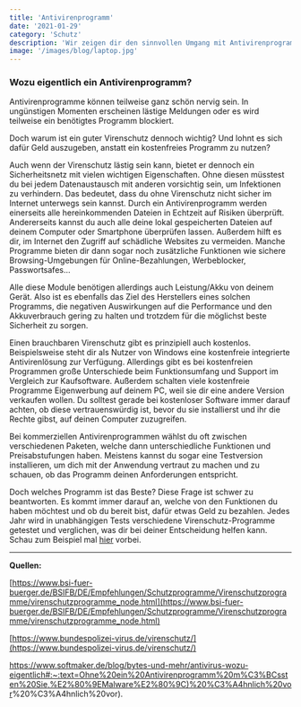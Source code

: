 ```yaml
---
title: 'Antivirenprogramm'
date: '2021-01-29'
category: 'Schutz'
description: 'Wir zeigen dir den sinnvollen Umgang mit Antivirenprogrammen.'
image: '/images/blog/laptop.jpg'
---
```


### **Wozu eigentlich ein Antivirenprogramm?**

Antivirenprogramme können teilweise ganz schön nervig sein. In ungünstigen Momenten erscheinen lästige Meldungen oder es wird teilweise ein benötigtes Programm blockiert.

Doch warum ist ein guter Virenschutz dennoch wichtig? Und lohnt es sich dafür Geld auszugeben, anstatt ein kostenfreies Programm zu nutzen?

Auch wenn der Virenschutz lästig sein kann, bietet er dennoch ein Sicherheitsnetz mit vielen wichtigen Eigenschaften. Ohne diesen müsstest du bei jedem Datenaustausch mit anderen vorsichtig sein, um Infektionen zu verhindern. Das bedeutet, dass du ohne Virenschutz nicht sicher im Internet unterwegs sein kannst. Durch ein Antivirenprogramm werden einerseits alle hereinkommenden Dateien in Echtzeit auf Risiken überprüft. Andererseits kannst du auch alle deine lokal gespeicherten Dateien auf deinem Computer oder Smartphone überprüfen lassen. Außerdem hilft es dir, im Internet den Zugriff auf schädliche Websites zu vermeiden. Manche Programme bieten dir dann sogar noch zusätzliche Funktionen wie sichere Browsing-Umgebungen für Online-Bezahlungen, Werbeblocker, Passwortsafes…

Alle diese Module benötigen allerdings auch Leistung/Akku von deinem Gerät. Also ist es ebenfalls das Ziel des Herstellers eines solchen Programms, die negativen Auswirkungen auf die Performance und den Akkuverbrauch gering zu halten und trotzdem für die möglichst beste Sicherheit zu sorgen.

Einen brauchbaren Virenschutz gibt es prinzipiell auch kostenlos. Beispielsweise steht dir als Nutzer von Windows eine kostenfreie integrierte Antivirenlösung zur Verfügung. Allerdings gibt es bei kostenfreien Programmen große Unterschiede beim Funktionsumfang und Support im Vergleich zur Kaufsoftware. Außerdem schalten viele kostenfreie Programme Eigenwerbung auf deinem PC, weil sie dir eine andere Version verkaufen wollen. Du solltest gerade bei kostenloser Software immer darauf achten, ob diese vertrauenswürdig ist, bevor du sie installierst und ihr die Rechte gibst, auf deinen Computer zuzugreifen.

Bei kommerziellen Antivirenprogrammen wählst du oft zwischen verschiedenen Paketen, welche dann unterschiedliche Funktionen und Preisabstufungen haben. Meistens kannst du sogar eine Testversion installieren, um dich mit der Anwendung vertraut zu machen und zu schauen, ob das Programm deinen Anforderungen entspricht.

Doch welches Programm ist das Beste? Diese Frage ist schwer zu beantworten. Es kommt immer darauf an, welche von den Funktionen du haben möchtest und ob du bereit bist, dafür etwas Geld zu bezahlen. Jedes Jahr wird in unabhängigen Tests verschiedene Virenschutz-Programme getestet und verglichen, was dir bei deiner Entscheidung helfen kann. Schau zum Beispiel mal [hier](https://www.bundespolizei-virus.de/virenschutz/) vorbei.

***

**Quellen:**

[https://www.bsi-fuer-buerger.de/BSIFB/DE/Empfehlungen/Schutzprogramme/Virenschutzprogramme/virenschutzprogramme_node.html](https://www.bsi-fuer-buerger.de/BSIFB/DE/Empfehlungen/Schutzprogramme/Virenschutzprogramme/virenschutzprogramme_node.html)

[https://www.bundespolizei-virus.de/virenschutz/](https://www.bundespolizei-virus.de/virenschutz/)

[https://www.softmaker.de/blog/bytes-und-mehr/antivirus-wozu-eigentlich#:~:text=Ohne%20ein%20Antivirenprogramm%20m%C3%BCssten%20Sie,%E2%80%9EMalware%E2%80%9C)%20%C3%A4hnlich%20vor](https://www.softmaker.de/blog/bytes-und-mehr/antivirus-wozu-eigentlich#:~:text=Ohne%20ein%20Antivirenprogramm%20m%C3%BCssten%20Sie,%E2%80%9EMalware%E2%80%9C)%20%C3%A4hnlich%20vor).
